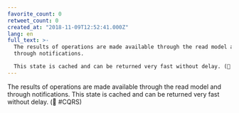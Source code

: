 ```yaml
---
favorite_count: 0
retweet_count: 0
created_at: "2018-11-09T12:52:41.000Z"
lang: en
full_text: >-
  The results of operations are made available through the read model and
  through notifications.

  This state is cached and can be returned very fast without delay. (👋 #CQRS)
---
```


The results of operations are made available through the read model and through
notifications. This state is cached and can be returned very fast without delay.
(👋 #CQRS)
